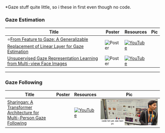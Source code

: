 *Gaze stuff quite little, so i these in first even though no code.

### Gaze Estimation
|Title|Poster|Resources|Pic|
|------|------|------|------|
| ⭐[From Feature to Gaze: A Generalizable Replacement of Linear Layer for Gaze Estimation](https://openaccess.thecvf.com/content/CVPR2024/html/Bao_From_Feature_to_Gaze_A_Generalizable_Replacement_of_Linear_Layer_CVPR_2024_paper.html) | ![Poster](https://cvpr.thecvf.com/media/PosterPDFs/CVPR%202024/30094.png?t=1717303581.092683) | [![YouTube](https://img.shields.io/badge/YouTube-%23FF0000.svg?style=for-the-badge&logo=YouTube&logoColor=white)](https://www.youtube.com/watch?v=A_1zfmAw6Dk)
| [Unsupervised Gaze Representation Learning from Multi-view Face Images](https://openaccess.thecvf.com/content/CVPR2024/html/Bao_Unsupervised_Gaze_Representation_Learning_from_Multi-view_Face_Images_CVPR_2024_paper.html) |  ![Poster](https://cvpr.thecvf.com/media/PosterPDFs/CVPR%202024/30636.png?t=1717303629.637033) | [![YouTube](https://img.shields.io/badge/YouTube-%23FF0000.svg?style=for-the-badge&logo=YouTube&logoColor=white)](https://www.youtube.com/watch?v=E48NxWt6034)

---

### Gaze Following
|Title|Poster|Resources|Pic|
|------|------|------|------|
| [Sharingan: A Transformer Architecture for Multi-Person Gaze Following](https://openaccess.thecvf.com/content/CVPR2024/html/Tafasca_Sharingan_A_Transformer_Architecture_for_Multi-Person_Gaze_Following_CVPR_2024_paper.html) | |[![YouTube](https://img.shields.io/badge/YouTube-%23FF0000.svg?style=for-the-badge&logo=YouTube&logoColor=white)](https://www.youtube.com/watch?v=-z92XQmZaqA) | ![Pic](https://github.com/HeChengHui/CVPR2024/blob/main/Papers/Topics/Gaze/assets/WhatsApp%20Image%202024-07-03%20at%2013.21.52.jpeg)

